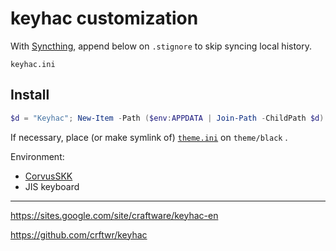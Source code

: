 # keyhac customization

With [Syncthing](https://syncthing.net/), append below on `.stignore` to skip syncing local history.

```
keyhac.ini
```


## Install

```PowerShell
$d = "Keyhac"; New-Item -Path ($env:APPDATA | Join-Path -ChildPath $d) -Value ($pwd.Path | Join-Path -ChildPath $d) -ItemType Junction
```

If necessary, place (or make symlink of) [`theme.ini`](theme.ini) on `theme/black` .


Environment:

- [CorvusSKK](https://github.com/nathancorvussolis/corvusskk)
- JIS keyboard

---

https://sites.google.com/site/craftware/keyhac-en

https://github.com/crftwr/keyhac
